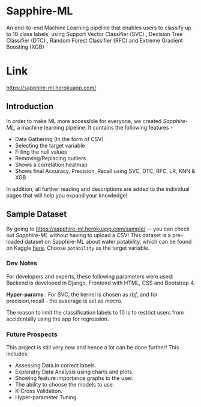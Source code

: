 # Sapphire-ML
An end-to-end Machine Learning pipeline that enables users to classify up to 10 class labels, using Support Vector Classifier (SVC) , Decision Tree Classifier (DTC) , Random Forest Classifier (RFC) and Extreme Gradient Boosting (XGB)

# Link
https://sapphire-ml.herokuapp.com/

## Introduction 
In order to make ML more accessible for everyone, we created _Sapphire-ML_, a machine learning pipeline. It contains the following features - 
- Data Gathering (In the form of CSV)
- Selecting the target variable
- Filling the null values
- Removing/Replacing outliers
- Shows a correlation heatmap
- Shows final Accuracy, Precision, Recall using SVC, DTC, RFC, LR, KNN & XGB 

In addition, all further reading and descriptions are added to the individual pages that will help you expand your knowledge!

## Sample Dataset 

By going to https://sapphire-ml.herokuapp.com/sample/ -- you can check out _Sapphire-ML_ without having to upload a CSV! This dataset is a pre-loaded dataset on Sapphire-ML about water potability, which can be found on Kaggle  [here](https://www.kaggle.com/adityakadiwal/water-potability). Choose `potability` as the target variable.

### Dev Notes
For developers and experts, these following parameters were used:
Backend is developed in Django, Frontend with HTML, CSS and Bootstrap 4.

**Hyper-params** : For SVC, the kernel is chosen as _rbf_, and for precision,recall - the avaerage is set as _macro_.

The reason to limit the classification labels to 10 is to restrict users from accidentally using the app for regression.

### Future Prospects
This project is still very new and hence a lot can be done further! This includes:
- Assessing Data in correct labels.
- Exploratry Data Analysis using charts and plots.
- Showing feature importance graphs to the user. 
- The ability to choose the models to use. 
- K-Cross Validation.
- Hyper-parameter Tuning. 
